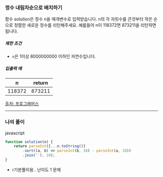 ### 정수 내림차순으로 배치하기

함수 solution은 정수 n을 매개변수로 입력받습니다. n의 각 자릿수를 큰것부터 작은 순으로 정렬한 새로운 정수를 리턴해주세요. 예를들어 n이 118372면 873211을 리턴하면 됩니다.

##### 제한 조건

- `n`은 1이상 8000000000 이하인 자연수입니다.

##### 입출력 예

| n      | return |
| ------ | :----: |
| 118372 | 873211 |

[출처: 프로그래머스](https://programmers.co.kr/learn/courses/30/lessons/12933/solution_groups?language=javascript)

---

### 나의 풀이

javascript

```js
function solution(n) {
    return parseInt([...n.toString()]
        .sort((a, b) => parseInt(b, 10) - parseInt(a, 10))
        .join(''), 10);
}
```

- r기분풀이용.. 난이도 1 문제
